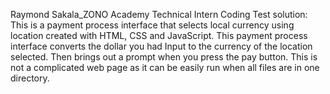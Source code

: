  Raymond Sakala_ZONO Academy Technical Intern Coding Test solution:
 This is a payment process interface that selects local currency using location created with HTML, CSS and JavaScript.
 This payment process interface converts the dollar you had Input to the currency of the location selected.
 Then brings out a prompt when you press the pay button.
 This is not a complicated web page as it can be easily run when all files are in one directory.